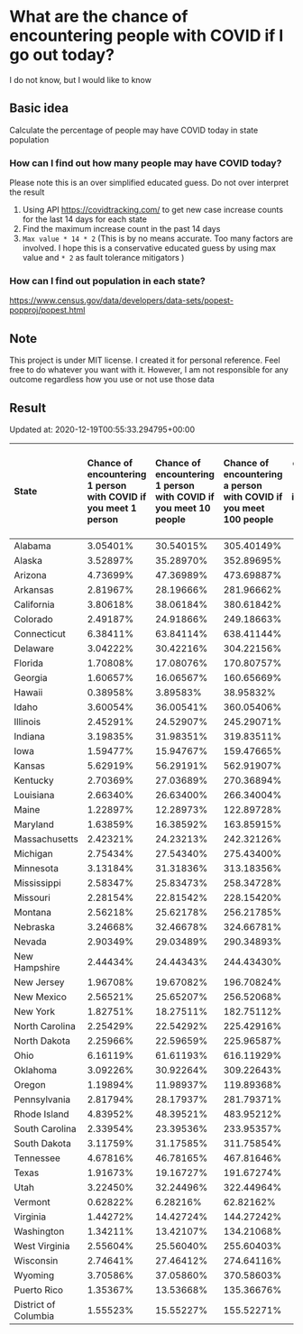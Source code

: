 # What are the chance of encountering people with COVID if I go out today?
I do not know, but I would like to know

## Basic idea
Calculate the percentage of people may have COVID today in state population

### How can I find out how many people may have COVID today?
Please note this is an over simplified educated guess. Do not over interpret the result 
1. Using API https://covidtracking.com/ to get new case increase counts for the last 14 days for each state
2. Find the maximum increase count in the past 14 days
3. `Max value * 14 * 2` (This is by no means accurate. Too many factors are involved. I hope this is a conservative educated guess by using max value and `* 2` as fault tolerance mitigators ) 

### How can I find out population in each state?
https://www.census.gov/data/developers/data-sets/popest-popproj/popest.html

## Note
This project is under MIT license. I created it for personal reference. Feel free to do whatever you want with it. However, I am not responsible for any outcome regardless how you use or not use those data 

## Result

 Updated at: 2020-12-19T00:55:33.294795+00:00

| State                | Chance of encountering 1 person with COVID if you meet 1 person   | Chance of encountering 1 person with COVID if you meet 10 people   | Chance of encountering a person with COVID if you meet 100 people   |   Max count of new case increase in the past 14 days |   Estimated people count with COVID |
|:---------------------|:------------------------------------------------------------------|:-------------------------------------------------------------------|:--------------------------------------------------------------------|-----------------------------------------------------:|------------------------------------:|
| Alabama              | 3.05401%                                                          | 30.54015%                                                          | 305.40149%                                                          |                                                 5348 |                              149744 |
| Alaska               | 3.52897%                                                          | 35.28970%                                                          | 352.89695%                                                          |                                                  922 |                               25816 |
| Arizona              | 4.73699%                                                          | 47.36989%                                                          | 473.69887%                                                          |                                                12314 |                              344792 |
| Arkansas             | 2.81967%                                                          | 28.19666%                                                          | 281.96662%                                                          |                                                 3039 |                               85092 |
| California           | 3.80618%                                                          | 38.06184%                                                          | 380.61842%                                                          |                                                53711 |                             1503908 |
| Colorado             | 2.49187%                                                          | 24.91866%                                                          | 249.18663%                                                          |                                                 5125 |                              143500 |
| Connecticut          | 6.38411%                                                          | 63.84114%                                                          | 638.41144%                                                          |                                                 8129 |                              227612 |
| Delaware             | 3.04222%                                                          | 30.42216%                                                          | 304.22156%                                                          |                                                 1058 |                               29624 |
| Florida              | 1.70808%                                                          | 17.08076%                                                          | 170.80757%                                                          |                                                13102 |                              366856 |
| Georgia              | 1.60657%                                                          | 16.06567%                                                          | 160.65669%                                                          |                                                 6092 |                              170576 |
| Hawaii               | 0.38958%                                                          | 3.89583%                                                           | 38.95832%                                                           |                                                  197 |                                5516 |
| Idaho                | 3.60054%                                                          | 36.00541%                                                          | 360.05406%                                                          |                                                 2298 |                               64344 |
| Illinois             | 2.45291%                                                          | 24.52907%                                                          | 245.29071%                                                          |                                                11101 |                              310828 |
| Indiana              | 3.19835%                                                          | 31.98351%                                                          | 319.83511%                                                          |                                                 7690 |                              215320 |
| Iowa                 | 1.59477%                                                          | 15.94767%                                                          | 159.47665%                                                          |                                                 1797 |                               50316 |
| Kansas               | 5.62919%                                                          | 56.29191%                                                          | 562.91907%                                                          |                                                 5857 |                              163996 |
| Kentucky             | 2.70369%                                                          | 27.03689%                                                          | 270.36894%                                                          |                                                 4314 |                              120792 |
| Louisiana            | 2.66340%                                                          | 26.63400%                                                          | 266.34004%                                                          |                                                 4422 |                              123816 |
| Maine                | 1.22897%                                                          | 12.28973%                                                          | 122.89728%                                                          |                                                  590 |                               16520 |
| Maryland             | 1.63859%                                                          | 16.38592%                                                          | 163.85915%                                                          |                                                 3538 |                               99064 |
| Massachusetts        | 2.42321%                                                          | 24.23213%                                                          | 242.32126%                                                          |                                                 5965 |                              167020 |
| Michigan             | 2.75434%                                                          | 27.54340%                                                          | 275.43400%                                                          |                                                 9824 |                              275072 |
| Minnesota            | 3.13184%                                                          | 31.31836%                                                          | 313.18356%                                                          |                                                 6308 |                              176624 |
| Mississippi          | 2.58347%                                                          | 25.83473%                                                          | 258.34728%                                                          |                                                 2746 |                               76888 |
| Missouri             | 2.28154%                                                          | 22.81542%                                                          | 228.15420%                                                          |                                                 5001 |                              140028 |
| Montana              | 2.56218%                                                          | 25.62178%                                                          | 256.21785%                                                          |                                                  978 |                               27384 |
| Nebraska             | 3.24668%                                                          | 32.46678%                                                          | 324.66781%                                                          |                                                 2243 |                               62804 |
| Nevada               | 2.90349%                                                          | 29.03489%                                                          | 290.34893%                                                          |                                                 3194 |                               89432 |
| New Hampshire        | 2.44434%                                                          | 24.44343%                                                          | 244.43430%                                                          |                                                 1187 |                               33236 |
| New Jersey           | 1.96708%                                                          | 19.67082%                                                          | 196.70824%                                                          |                                                 6240 |                              174720 |
| New Mexico           | 2.56521%                                                          | 25.65207%                                                          | 256.52068%                                                          |                                                 1921 |                               53788 |
| New York             | 1.82751%                                                          | 18.27511%                                                          | 182.75112%                                                          |                                                12697 |                              355516 |
| North Carolina       | 2.25429%                                                          | 22.54292%                                                          | 225.42916%                                                          |                                                 8444 |                              236432 |
| North Dakota         | 2.25966%                                                          | 22.59659%                                                          | 225.96587%                                                          |                                                  615 |                               17220 |
| Ohio                 | 6.16119%                                                          | 61.61193%                                                          | 616.11929%                                                          |                                                25721 |                              720188 |
| Oklahoma             | 3.09226%                                                          | 30.92264%                                                          | 309.22643%                                                          |                                                 4370 |                              122360 |
| Oregon               | 1.19894%                                                          | 11.98937%                                                          | 119.89368%                                                          |                                                 1806 |                               50568 |
| Pennsylvania         | 2.81794%                                                          | 28.17937%                                                          | 281.79371%                                                          |                                                12884 |                              360752 |
| Rhode Island         | 4.83952%                                                          | 48.39521%                                                          | 483.95212%                                                          |                                                 1831 |                               51268 |
| South Carolina       | 2.33954%                                                          | 23.39536%                                                          | 233.95357%                                                          |                                                 4302 |                              120456 |
| South Dakota         | 3.11759%                                                          | 31.17585%                                                          | 311.75854%                                                          |                                                  985 |                               27580 |
| Tennessee            | 4.67816%                                                          | 46.78165%                                                          | 467.81646%                                                          |                                                11410 |                              319480 |
| Texas                | 1.91673%                                                          | 19.16727%                                                          | 191.67274%                                                          |                                                19849 |                              555772 |
| Utah                 | 3.22450%                                                          | 32.24496%                                                          | 322.44964%                                                          |                                                 3692 |                              103376 |
| Vermont              | 0.62822%                                                          | 6.28216%                                                           | 62.82162%                                                           |                                                  140 |                                3920 |
| Virginia             | 1.44272%                                                          | 14.42724%                                                          | 144.27242%                                                          |                                                 4398 |                              123144 |
| Washington           | 1.34211%                                                          | 13.42107%                                                          | 134.21068%                                                          |                                                 3650 |                              102200 |
| West Virginia        | 2.55604%                                                          | 25.56040%                                                          | 255.60403%                                                          |                                                 1636 |                               45808 |
| Wisconsin            | 2.74641%                                                          | 27.46412%                                                          | 274.64116%                                                          |                                                 5711 |                              159908 |
| Wyoming              | 3.70586%                                                          | 37.05860%                                                          | 370.58603%                                                          |                                                  766 |                               21448 |
| Puerto Rico          | 1.35367%                                                          | 13.53668%                                                          | 135.36676%                                                          |                                                 1544 |                               43232 |
| District of Columbia | 1.55523%                                                          | 15.55227%                                                          | 155.52271%                                                          |                                                  392 |                               10976 |